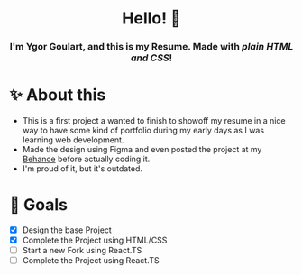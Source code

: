 <div align="center"> 
    <h1>Hello! 👋</h1>
    <h3>I'm Ygor Goulart, and this is my Resume. Made with <em>plain HTML and CSS</em>!</h3>
</div>

# ✨ About this
- This is a first project a wanted to finish to showoff my resume in a nice way to have some kind of portfolio during my early days as I was learning web development.
- Made the design using Figma and even posted the project at my [Behance]() before actually coding it.
- I'm proud of it, but it's outdated.

# 🎯 Goals
- [x] Design the base Project  
- [x] Complete the Project using HTML/CSS
- [ ] Start a new Fork using React.TS
- [ ] Complete the Project using React.TS